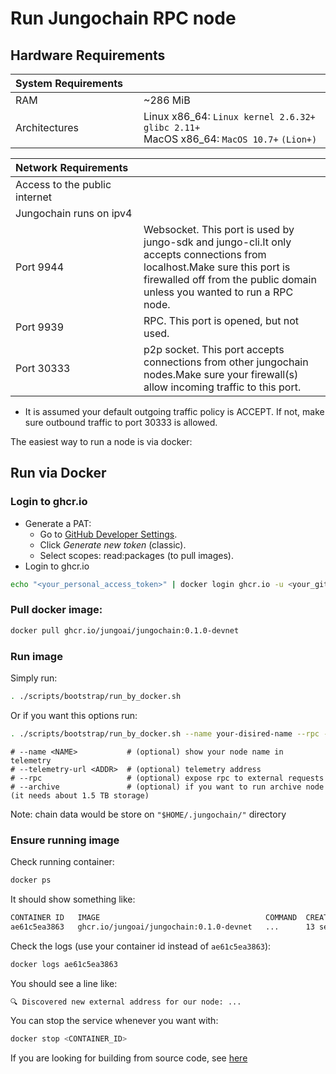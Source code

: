 # Run Jungochain RPC node

## Hardware Requirements

<style>
table {
  width: 100%;
}

th, td {
  width: 33%;
}
table th:nth-child(1), table td:nth-child(1) {
  width: 20%;
}
</style>

<!-- System Requirements: -->

| System Requirements |    |
|:--------------|----------|
| RAM           | ~286 MiB |
| Architectures | Linux x86_64: `Linux kernel 2.6.32+` `glibc 2.11+` <br> MacOS x86_64: `MacOS 10.7+` `(Lion+)` |

| Network Requirements             |  |
|:---------------------------------|--|
| Access to the public internet    |  |
| Jungochain runs on ipv4          |  |
| Port 9944  | Websocket. This port is used by jungo-sdk and jungo-cli.It only accepts connections from localhost.Make sure this port is firewalled off from the public domain unless you wanted to run a RPC node.|
| Port 9939  | RPC. This port is opened, but not used. |
| Port 30333 | p2p socket. This port accepts connections from other jungochain nodes.Make sure your firewall(s) allow incoming traffic to this port.|

- It is assumed your default outgoing traffic policy is ACCEPT. If not, make sure outbound traffic to port 30333 is allowed.

The easiest way to run a node is via docker:

## Run via Docker

### Login to ghcr.io

- Generate a PAT:
  - Go to [GitHub Developer Settings](https://github.com/settings/tokens).
  - Click *Generate new token* (classic).
  - Select scopes: read:packages (to pull images).
- Login to ghcr.io
```bash
echo "<your_personal_access_token>" | docker login ghcr.io -u <your_github_username> --password-stdin
```

### Pull docker image:

```bash
docker pull ghcr.io/jungoai/jungochain:0.1.0-devnet
```

### Run image

Simply run:

```bash
. ./scripts/bootstrap/run_by_docker.sh
```

Or if you want this options run:

```bash
. ./scripts/bootstrap/run_by_docker.sh --name your-disired-name --rpc --archive --telemetry-url "wss://telemetry.polkadot.io/submit/ 0"
```
```
# --name <NAME>           # (optional) show your node name in telemetry
# --telemetry-url <ADDR>  # (optional) telemetry address
# --rpc                   # (optional) expose rpc to external requests
# --archive               # (optional) if you want to run archive node (it needs about 1.5 TB storage)
```

Note: chain data would be store on `"$HOME/.jungochain/"` directory

### Ensure running image

Check running container:
```bash
docker ps
```

It should show something like:
```bash
CONTAINER ID   IMAGE                                     COMMAND  CREATED          STATUS          PORTS     NAMES
ae61c5ea3863   ghcr.io/jungoai/jungochain:0.1.0-devnet   ...      13 seconds ago   Up 12 seconds             angry_perlma
```

Check the logs (use your container id instead of `ae61c5ea3863`):
```bash
docker logs ae61c5ea3863
```

You should see a line like:
```bash
🔍 Discovered new external address for our node: ...
```

You can stop the service whenever you want with:
```bash
docker stop <CONTAINER_ID>
```

If you are looking for building from source code, see [here](https://github.com/jungoai/jungochain?tab=readme-ov-file#for-jungochain-development)
